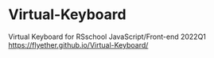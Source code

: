# Virtual-Keyboard
Virtual Keyboard for RSschool JavaScript/Front-end 2022Q1
https://flyether.github.io/Virtual-Keyboard/
